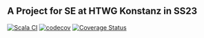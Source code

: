 ## A Project for SE at HTWG Konstanz in SS23

[![Scala CI](https://github.com/andre-koe/another-scala-game/actions/workflows/scala.yml/badge.svg?branch=development)](https://github.com/andre-koe/another-scala-game/actions/workflows/scala.yml)
[![codecov](https://codecov.io/gh/andre-koe/another-scala-game/branch/development/graph/badge.svg?token=ZBBnZJAtI2)](https://codecov.io/gh/andre-koe/another-scala-game)
[![Coverage Status](https://coveralls.io/repos/github/andre-koe/another-scala-game/badge.svg)](https://coveralls.io/github/andre-koe/another-scala-game)